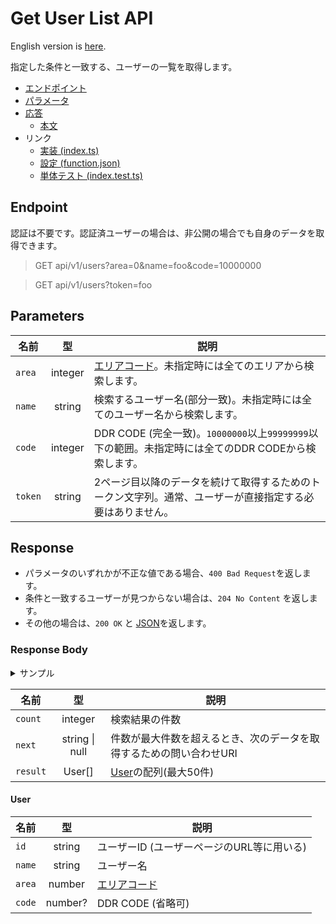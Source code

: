 # Get User List API

English version is [here](./README.md).

指定した条件と一致する、ユーザーの一覧を取得します。

- [エンドポイント](#endpoint)
- [パラメータ](#parameters)
- [応答](#response)
  - [本文](#response-body)
- リンク
  - [実装 (index.ts)](./index.ts)
  - [設定 (function.json)](./function.json)
  - [単体テスト (index.test.ts)](./index.test.ts)

## Endpoint

認証は不要です。認証済ユーザーの場合は、非公開の場合でも自身のデータを取得できます。

> GET api/v1/users?area=0&name=foo&code=10000000

> GET api/v1/users?token=foo

## Parameters

|名前|型|説明|
|----|:--:|---|
|`area`|integer|[エリアコード](../../docs/db/users-ja.md#area)。未指定時には全てのエリアから検索します。|
|`name`|string|検索するユーザー名(部分一致)。未指定時には全てのユーザー名から検索します。|
|`code`|integer|DDR CODE (完全一致)。`10000000`以上`99999999`以下の範囲。未指定時には全てのDDR CODEから検索します。|
|`token`|string|2ページ目以降のデータを続けて取得するためのトークン文字列。通常、ユーザーが直接指定する必要はありません。|

## Response

- パラメータのいずれかが不正な値である場合、`400 Bad Request`を返します。
- 条件と一致するユーザーが見つからない場合は、`204 No Content` を返します。
- その他の場合は、`200 OK` と [JSON](#response-body)を返します。

### Response Body

<details>
  <summary>サンプル</summary>

```json
{
  "count": 2,
  "next": null,
  "result": [
    {
      "id": "afro0001",
      "name": "AFRO",
      "area": 13,
      "code": 10000000
    },
    {
      "id": "emi",
      "name": "TOSHIBA EMI",
      "area": 0
    },
  ]
}
```

</details>

|名前|型|説明|
|---|:--:|---|
|`count`|integer|検索結果の件数|
|`next`|string \| null|件数が最大件数を超えるとき、次のデータを取得するための問い合わせURI|
|`result`|User\[\]|[User](#user)の配列(最大50件)|

#### User

|名前|型|説明|
|---|:--:|---|
|`id`|string|ユーザーID (ユーザーページのURL等に用いる)|
|`name`|string|ユーザー名|
|`area`|number|[エリアコード](../../docs/db/users-ja.md#area)|
|`code`|number?|DDR CODE (省略可)|
